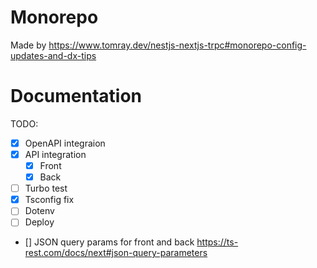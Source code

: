 # Monorepo
Made by https://www.tomray.dev/nestjs-nextjs-trpc#monorepo-config-updates-and-dx-tips
# Documentation
TODO:
- [x] OpenAPI integraion
- [x] API integration
    - [x] Front
    - [x] Back
- [ ] Turbo test
- [x] Tsconfig fix
- [ ] Dotenv
- [ ] Deploy
- [] JSON query params for front and back https://ts-rest.com/docs/next#json-query-parameters 


